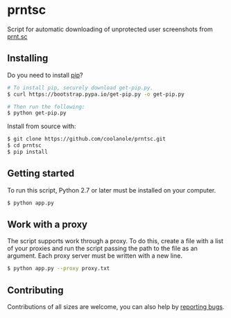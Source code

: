 # prntsc
Script for automatic downloading of unprotected user screenshots from [prnt.sc](https://prnt.sc)

## Installing
Do you need to install [pip](https://pypi.org/project/pip/)?
```bash
# To install pip, securely download get-pip.py.
$ curl https://bootstrap.pypa.io/get-pip.py -o get-pip.py

# Then run the following:
$ python get-pip.py
```

Install from source with:
```bash
$ git clone https://github.com/coolanole/prntsc.git
$ cd prntsc
$ pip install
```

## Getting started
To run this script, Python 2.7 or later must be installed on your computer.
```bash
$ python app.py
```

## Work with a proxy
The script supports work through a proxy. To do this, create a file with a list of your proxies and run the script passing the path to the file as an argument. Each proxy server must be written with a new line.
```bash
$ python app.py --proxy proxy.txt
```

## Contributing
Contributions of all sizes are welcome, you can also help by [reporting bugs](https://github.com/coolanole/prntsc/issues).
